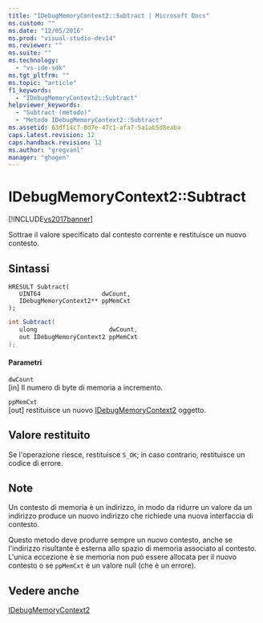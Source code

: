```yaml
---
title: "IDebugMemoryContext2::Subtract | Microsoft Docs"
ms.custom: ""
ms.date: "12/05/2016"
ms.prod: "visual-studio-dev14"
ms.reviewer: ""
ms.suite: ""
ms.technology: 
  - "vs-ide-sdk"
ms.tgt_pltfrm: ""
ms.topic: "article"
f1_keywords: 
  - "IDebugMemoryContext2::Subtract"
helpviewer_keywords: 
  - "Subtract (metodo)"
  - "Metodo IDebugMemoryContext2::Subtract"
ms.assetid: 63df14c7-8d7e-47c1-afa7-5a1ab5d8eaba
caps.latest.revision: 12
caps.handback.revision: 12
ms.author: "gregvanl"
manager: "ghogen"
---
```

# IDebugMemoryContext2::Subtract
[!INCLUDE[vs2017banner](../../../code-quality/includes/vs2017banner.md)]

Sottrae il valore specificato dal contesto corrente e restituisce un nuovo contesto.  
  
## Sintassi  
  
```cpp#  
HRESULT Subtract(   
   UINT64                 dwCount,  
   IDebugMemoryContext2** ppMemCxt  
);  
```  
  
```c#  
int Subtract(  
   ulong                    dwCount,   
   out IDebugMemoryContext2 ppMemCxt  
);  
```  
  
#### Parametri  
 `dwCount`  
 \[in\]  Il numero di byte di memoria a incremento.  
  
 `ppMemCxt`  
 \[out\]  restituisce un nuovo [IDebugMemoryContext2](../../../extensibility/debugger/reference/idebugmemorycontext2.md) oggetto.  
  
## Valore restituito  
 Se l'operazione riesce, restituisce `S_OK`; in caso contrario, restituisce un codice di errore.  
  
## Note  
 Un contesto di memoria è un indirizzo, in modo da ridurre un valore da un indirizzo produce un nuovo indirizzo che richiede una nuova interfaccia di contesto.  
  
 Questo metodo deve produrre sempre un nuovo contesto, anche se l'indirizzo risultante è esterna allo spazio di memoria associato al contesto.  L'unica eccezione è se memoria non può essere allocata per il nuovo contesto o se `ppMemCxt` è un valore null \(che è un errore\).  
  
## Vedere anche  
 [IDebugMemoryContext2](../../../extensibility/debugger/reference/idebugmemorycontext2.md)